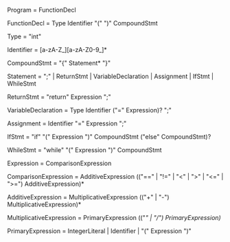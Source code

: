 Program                  = FunctionDecl

FunctionDecl             = Type Identifier "(" ")" CompoundStmt

Type                     = "int"

Identifier               = [a-zA-Z_][a-zA-Z0-9_]*

CompoundStmt             = "{" Statement* "}"

Statement                = ";" | ReturnStmt | VariableDeclaration | Assignment | IfStmt | WhileStmt

ReturnStmt               = "return" Expression ";"

VariableDeclaration      = Type Identifier ("=" Expression)? ";"

Assignment               = Identifier "=" Expression ";"

IfStmt                  = "if" "(" Expression ")" CompoundStmt ("else" CompoundStmt)?

WhileStmt                = "while" "(" Expression ")" CompoundStmt

Expression               = ComparisonExpression

ComparisonExpression     = AdditiveExpression (("==" | "!=" | "<" | ">" | "<=" | ">=") AdditiveExpression)*

AdditiveExpression       = MultiplicativeExpression (("+" | "-") MultiplicativeExpression)*

MultiplicativeExpression = PrimaryExpression (("*" | "/") PrimaryExpression)*

PrimaryExpression        = IntegerLiteral | Identifier | "(" Expression ")"